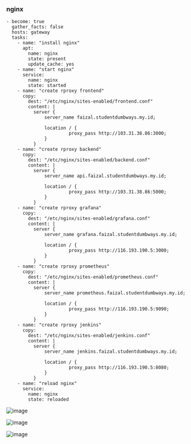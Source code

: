 ### nginx
```
- become: true
  gather_facts: false
  hosts: gateway
  tasks:
    - name: "install nginx"
      apt:
        name: nginx
        state: present
        update_cache: yes
    - name: "start nginx"
      service:
        name: nginx
        state: started
    - name: "create rproxy frontend"
      copy:
        dest: "/etc/nginx/sites-enabled/frontend.conf"
        content: |
          server {
              server_name faizal.studentdumbways.my.id;

              location / {
                       proxy_pass http://103.31.38.86:3000;
              }
          }
    - name: "create rproxy backend"
      copy:
        dest: "/etc/nginx/sites-enabled/backend.conf"
        content: |
          server {
              server_name api.faizal.studentdumbways.my.id;

              location / {
                       proxy_pass http://103.31.38.86:5000;
              }
          }
    - name: "create rproxy grafana"
      copy:
        dest: "/etc/nginx/sites-enabled/grafana.conf"
        content: |
          server {
              server_name grafana.faizal.studentdumbways.my.id;

              location / {
                       proxy_pass http://116.193.190.5:3000;
              }
          }
    - name: "create rproxy prometheus"
      copy:
        dest: "/etc/nginx/sites-enabled/prometheus.conf"
        content: |
          server {
              server_name prometheus.faizal.studentdumbways.my.id;

              location / {
                       proxy_pass http://116.193.190.5:9090;
              }
          }
    - name: "create rproxy jenkins"
      copy:
        dest: "/etc/nginx/sites-enabled/jenkins.conf"
        content: |
          server {
              server_name jenkins.faizal.studentdumbways.my.id;

              location / {
                       proxy_pass http://116.193.190.5:8080;
              }
          }
    - name: "reload nginx"
      service:
        name: nginx
        state: reloaded

```
![image](https://github.com/fifa0903/devops17-finaltask-faizal/assets/132969781/1a727a8e-1efb-41f7-a0d7-7067e5e60717)

![image](https://github.com/fifa0903/devops17-finaltask-faizal/assets/132969781/c6a3bf58-3381-4940-808b-9f0a5ac4a0f4)

![image](https://github.com/fifa0903/devops17-finaltask-faizal/assets/132969781/dfd077bc-0e30-4763-a6d7-aa4f2a4839dc)

